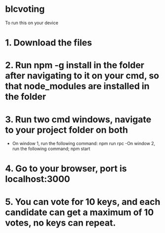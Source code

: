 # blcvoting
To run this on your device
# 1. Download the files 
# 2. Run npm -g install in the folder after navigating to it on your cmd, so that node_modules are installed in the folder
# 3. Run two cmd windows, navigate to your project folder on both
  - On window 1, run the following command:
  npm run rpc
  -On window 2, run the following command;
  npm start
# 4. Go to your browser, port is localhost:3000
# 5. You can vote for 10 keys, and each candidate can get a maximum of 10 votes, no keys can repeat.
